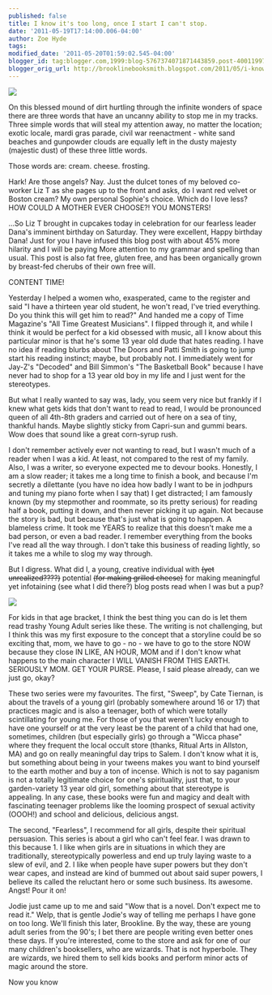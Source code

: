 ```yaml
---
published: false
title: I know it's too long, once I start I can't stop.
date: '2011-05-19T17:14:00.006-04:00'
author: Zoe Hyde
tags:
modified_date: '2011-05-20T01:59:02.545-04:00'
blogger_id: tag:blogger.com,1999:blog-5767374071871443859.post-4001199747526505963
blogger_orig_url: http://brooklinebooksmith.blogspot.com/2011/05/i-know-its-too-long-once-i-start-i-cant.html
---
```

[![](http://andrewteman.org/blog/wp-content/uploads/sweetlogo.gif)](http://andrewteman.org/blog/wp-content/uploads/sweetlogo.gif)

On this blessed mound of dirt hurtling through the infinite wonders of space there are three words that have an uncanny ability to stop me in my tracks. Three simple words that will steal my attention away, no matter the location; exotic locale, mardi gras parade, civil war reenactment - white sand beaches and gunpowder clouds are equally left in the dusty majesty (majestic dust) of these three little words.

Those words are: cream. cheese. frosting.

Hark! Are those angels? Nay. Just the dulcet tones of my beloved co-worker Liz T as she pages up to the front and asks, do I want red velvet or Boston cream? My own personal Sophie's choice. Which do I love less? HOW COULD A MOTHER EVER CHOOSE?! YOU MONSTERS!

...So Liz T brought in cupcakes today in celebration for our fearless leader Dana's imminent birthday on Saturday. They were excellent, Happy birthday Dana! Just for you I have infused this blog post with about 45% more hilarity and I will be paying More attention to my grammar and spelling than usual. This post is also fat free, gluten free, and has been organically grown by breast-fed cherubs of their own free will.

CONTENT TIME!

Yesterday I helped a women who, exasperated, came to the register and said "I have a thirteen year old student, he won't read, I've tried everything. Do you think this will get him to read?" And handed me a copy of Time Magazine's "All Time Greatest Musicians". I flipped through it, and while I think it would be perfect for a kid obsessed with music, all I know about this particular minor is that he's some 13 year old dude that hates reading. I have no idea if reading blurbs about The Doors and Patti Smith is going to jump start his reading instinct; maybe, but probably not. I immediately went for Jay-Z's "Decoded" and Bill Simmon's "The Basketball Book" because I have never had to shop for a 13 year old boy in my life and I just went for the stereotypes.

But what I really wanted to say was, lady, you seem very nice but frankly if I knew what gets kids that don't want to read to read, I would be pronounced queen of all 4th-8th graders and carried out of here on a sea of tiny, thankful hands. Maybe slightly sticky from Capri-sun and gummi bears. Wow does that sound like a great corn-syrup rush.

I don't remember actively ever not wanting to read, but I wasn't much of a reader when I was a kid. At least, not compared to the rest of my family. Also, I was a writer, so everyone expected me to devour books. Honestly, I am a slow reader; it takes me a long time to finish a book, and because I'm secretly a dilettante (you have no idea how badly I want to be in jodhpurs and tuning my piano forte when I say that) I get distracted; I am famously known (by my stepmother and roommate, so its pretty serious) for reading half a book, putting it down, and then never picking it up again. Not because the story is bad, but because that's just what is going to happen. A blameless crime. It took me YEARS to realize that this doesn't make me a bad person, or even a bad reader. I remember everything from the books I've read all the way through. I don't take this business of reading lightly, so it takes me a while to slog my way through.

But I digress. What did I, a young, creative individual with ~~(yet unrealized????)~~ potential ~~(for making grilled cheese)~~ for making meaningful yet infotaining (see what I did there?) blog posts read when I was but a pup?

![](http://img.photobucket.com/albums/v373/Nuhbrans/SweepSeries1.jpg)

For kids in that age bracket, I think the best thing you can do is let them read trashy Young Adult series like these. The writing is not challenging, but I think this was my first exposure to the concept that a storyline could be so exciting that, mom, we have to go - no - we have to go to the store NOW because they close IN LIKE, AN HOUR, MOM and if I don't know what happens to the main character I WILL VANISH FROM THIS EARTH. SERIOUSLY MOM. GET YOUR PURSE. Please, I said please already, can we just go, okay?

These two series were my favourites. The first, "Sweep", by Cate Tiernan, is about the travels of a young girl (probably somewhere around 16 or 17) that practices magic and is also a teenager, both of which were totally scintillating for young me. For those of you that weren't lucky enough to have one yourself or at the very least be the parent of a child that had one, sometimes, children (but especially girls) go through a "Wicca phase" where they frequent the local occult store (thanks, Ritual Arts in Allston, MA) and go on really meaningful day trips to Salem. I don't know what it is, but something about being in your tweens makes you want to bind yourself to the earth mother and buy a ton of incense. Which is not to say paganism is not a totally legitimate choice for one's spirituality, just that, to your garden-variety 13 year old girl, something about that stereotype is appealing. In any case, these books were fun and magicy and dealt with fascinating teenager problems like the looming prospect of sexual activity (OOOH!) and school and delicious, delicious angst.

The second, "Fearless", I recommend for all girls, despite their spiritual persuasion. This series is about a girl who can't feel fear. I was drawn to this because 1\. I like when girls are in situations in which they are traditionally, stereotypically powerless and end up truly laying waste to a slew of evil, and 2\. I like when people have super powers but they don't wear capes, and instead are kind of bummed out about said super powers, I believe its called the reluctant hero or some such business. Its awesome. Angst! Pour it on!

Jodie just came up to me and said "Wow that is a novel. Don't expect me to read it." Welp, that is gentle Jodie's way of telling me perhaps I have gone on too long. We'll finish this later, Brookline. By the way, these are young adult series from the 90's; I bet there are people writing even better ones these days. If you're interested, come to the store and ask for one of our many children's booksellers, who are wizards. That is not hyperbole. They are wizards, we hired them to sell kids books and perform minor acts of magic around the store.

Now you know